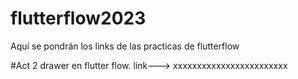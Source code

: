 # flutterflow2023
Aquí se pondrán los links de las practicas de flutterflow

#Act 2 drawer en flutter flow.
link---> xxxxxxxxxxxxxxxxxxxxxxxx
